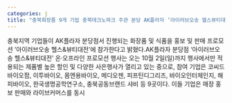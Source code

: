 ```yaml
---
categories: j
title: "충북화장품 9개 기업 충북테크노파크 주관 분당 AK플라자 ‘아이러브오송 헬스뷰티대전 진행"
---
```

충북지역 기업들이 AK플라자 분당점서 진행되는 화장품 및 식품을 홍보 및 판매 프로모션 ’아이러브오송 헬스&뷰티대전’에 참가한다고 밝혔다.AK플라자 분당점 ‘아이러브오송 헬스&뷰티대전’ 온·오프라인 프로모션 행사는 오는 10월 2일(일)까지 행사에서만 적용되는 제품별 높은 할인 및 다양한 사은행사가 열리고 있는 중으로, 참여 기업은 코씨드바이오팜, 이투바이오, 몸엔용바이오, 메디오젠, 피프틴디그리즈, 바이오인터체인지, 해피바이오, 한국생명공학연구소, 충북공동브랜드 샤비 등 9곳이다. 이들 기업은 매장 홍보 판매와 라이브커머스를 동시